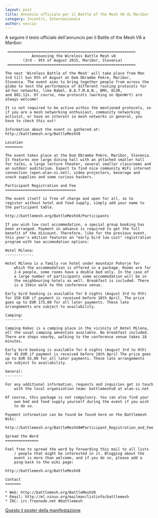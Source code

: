 ```yaml
---
layout: post
title: Annuncio ufficiale per il Battle of the Mesh V8 di Maribor
category: Incontri, Internazionale
author: noccio
---
```


A seguire il testo ufficiale dell'annuncio per il Battle of the Mesh
V8 a Maribor:

     ==========================================================
                Announcing the Wireless Battle Mesh v8
            (3rd - 9th of August 2015, Maribor, Slovenia)
     ==========================================================

    The next 'Wireless Battle of the Mesh' will take place from Mon
    3rd till Sun 9th of August at Dom Obrambe Pekre, Maribor,
    Slovenia. The event aims to bring together people from across the
    globe to test the performance of different routing protocols for
    ad-hoc networks, like Babel, B.A.T.M.A.N., BMX, OLSR,
    and 802.11s. Of course, new protocols (working on OpenWrt) are
    always welcome!

    It is not required to be active within the mentioned protocols, so
    if you are a mesh networking enthusiast, community networking
    activist, or have an interest in mesh networks in general, you
    have to check this out!

    Information about the event is gathered at:
    http://battlemesh.org/BattleMeshV8

    Location
    ========

    The event takes place at the Dom Obrambe Pekre, Maribor, Slovenia.
    It features one large dining hall with an attached smaller hall
    for talks, a large lecture theater, several smaller classrooms and
    an outdoor auditorium. Expect to find nice community WiFi internet
    connection (open.wlan-si.net), video projectors, beverage and
    snack supplies and some curious hackers.

    Participant Registration and Fee
    ================================

    The event itself is free of charge and open for all, so to
    register without hotel and food supply, simply add your name to
    the participant table.

    http://battlemesh.org/BattleMeshV8/Participants

    If you wish low cost accommodation, a special group booking has
    been arranged. Payment in advance is required to get the full
    benefit of the discount. Therefore, like for the previous event,
    this year's edition features an "early bird low cost" registration
    program with two accomodation options:

    Hotel Milena:
	-------------

	Hotel Milena is a family run hotel under mountain Pohorje for
		which the accommodation is offered in a package. Rooms are for
		2-4 people, some rooms have a double bed only. In the case of
		a large number of participants some accommodation will be in
		the neighbouring hotels as well. Breakfast is included. There
		is a 15min walk to the conference venue.

    Early bird booking is available for 6 nights (August 3rd to 9th)
	for 150 EUR if payment is received before 18th April. The price
	goes up to EUR 175,00 for all later payments. These late
	arrangements are subject to availability.

	Camping:
	--------

	Camping Kekec is a camping place in the vicinity of Hotel Milena,
	all the usual camping amnesties available. No breakfast included.
	There are shops nearby, walking to the conference venue takes 18
	minutes.

	Early bird booking is available for 6 nights (August 3rd to 9th)
	for 45 EUR if payment is received before 18th April The price goes
	up to EUR 55,00 for all later payments. These late arrangements
	are subject to availability.

	General:
	--------

	For any additional information, requests and inquiries get in touch
		with the local organization team: battlemeshv8 at wlan-si.net

	Of course, this package is not compulsory. You can also find your
		own bed and food supply yourself during the event if you wish
		to do so.

	Payment information can be found be found here on the Battlemesh
	Wiki:

	http://battlemesh.org/BattleMeshV8#Participant_Registration_and_Fee

	Spread the Word
	===============

	Feel free to spread the word by forwarding this mail to all lists
		/ people that might be interested in it. Blogging about the
		event is more than welcome, and if you do so, please add a
		ping-back to the wiki page:

	http://battlemesh.org/BattleMeshV8

	Contact
	=======

	* Web: http://battlemesh.org/BattleMeshV8
	* Email: http://ml.ninux.org/mailman/listinfo/battlemesh
	* IRC: irc.freenode.net #battlemesh

[Questo il poster della manifestazione](/images/wireless_v8_poster_sRGB.jpg)
